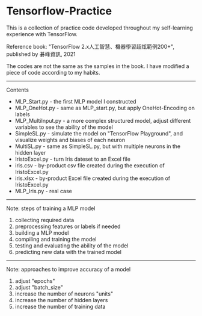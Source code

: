 # Tensorflow-Practice
This is a collection of practice code developed throughout my self-learning experience with TensorFlow.

Reference book: "TensorFlow 2.x人工智慧、機器學習超炫範例200+", published by 碁峰資訊, 2021

The codes are not the same as the samples in the book. I have modified a piece of code according to my habits.

---
Contents
- MLP_Start.py - the first MLP model I constructed
- MLP_OneHot.py - same as MLP_start.py, but apply OneHot-Encoding on labels
- MLP_MultiInput.py - a more complex structured model, adjust different variables to see the ability of the model
- SimpleSL.py - simulate the model on "TensorFlow Playground", and visualize weights and biases of each neuron
- MultiSL.py - same as SimpleSL.py, but with multiple neurons in the hidden layer
- IristoExcel.py - turn Iris dateset to an Excel file
- iris.csv - by-product csv file created during the execution of IristoExcel.py
- iris.xlsx - by-product Excel file created during the execution of IristoExcel.py
- MLP_Iris.py - real case

---
Note: steps of training a MLP model
1. collecting required data
2. preprocessing features or labels if needed
3. building a MLP model
4. compiling and training the model
5. testing and evaluating the ability of the model
6. predicting new data with the trained model

---
Note: approaches to improve accuracy of a model
1. adjust "epochs"
2. adjust "batch_size"
3. increase the number of neurons "units"
4. increase the number of hidden layers
5. increase the number of training data
